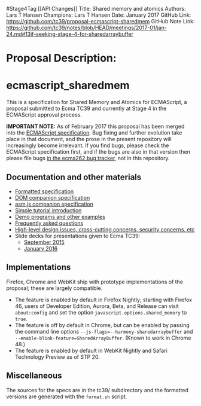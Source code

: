 #Stage4Tag
[[API Changes]]
Title: Shared memory and atomics
Authors: Lars T Hansen
Champions: Lars T Hansen
Date: January 2017
GitHub Link: https://github.com/tc39/proposal-ecmascript-sharedmem
GitHub Note Link: https://github.com/tc39/notes/blob/HEAD/meetings/2017-01/jan-24.md#13if-seeking-stage-4-for-sharedarraybuffer

# Proposal Description:
# ecmascript_sharedmem

This is a specification for Shared Memory and Atomics for ECMAScript, a proposal submitted to Ecma TC39 and currently at Stage 4 in the ECMAScript approval process.

**IMPORTANT NOTE:**  As of February 2017 this proposal has been merged into the [ECMAScript specification](https://tc39.github.io/ecma262/).  Bug fixing and further evolution take place in that document, and the prose in the present repository will increasingly become irrelevant.  If you find bugs, please check the ECMAScript specification first, and if the bugs are also in that version then please file bugs [in the ecma262 bug tracker](https://github.com/tc39/ecma262/issues), not in this repository.

## Documentation and other materials

* [Formatted specification](http://tc39.github.io/ecmascript_sharedmem/shmem.html)
* [DOM companion specification](http://tc39.github.io/ecmascript_sharedmem/dom_shmem.html)
* [asm.js companion specification](http://tc39.github.io/ecmascript_sharedmem/asmjs_shmem.html)
* [Simple tutorial introduction](TUTORIAL.md)
* [Demo programs and other examples](DEMOS.md)
* [Frequently asked questions](FAQ.md)
* [High-level design issues, cross-cutting concerns, security concerns, etc](DISCUSSION.md)
* Slide decks for presentations given to Ecma TC39:
  * [September 2015](https://github.com/tc39/ecmascript_sharedmem/blob/master/tc39/presentation-sept-2015.odp)
  * [January 2016](https://github.com/tc39/ecmascript_sharedmem/blob/master/tc39/presentation-jan-2016.odp)

## Implementations

Firefox, Chrome and WebKit ship with prototype implementations of the proposal; these are largely compatible.

* The feature is enabled by default in Firefox Nightly; starting with Firefox 46, users of Developer Edition, Aurora, Beta, and Release can visit `about:config` and set the option `javascript.options.shared_memory` to `true`.
* The feature is off by default in Chrome, but can be enabled by passing the command line options `--js-flags=--harmony-sharedarraybuffer` and `--enable-blink-feature=SharedArrayBuffer`.  (Known to work in Chrome 48.)
* The feature is enabled by default in WebKit Nightly and Safari Technology Preview as of STP 20.

## Miscellaneous

The sources for the specs are in the tc39/ subdirectory and the formatted versions are generated with the `format.sh` script.

